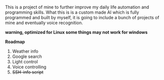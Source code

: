 This is a project of mine to further improve my daily life automation and programming skills. What this is is a custom made AI which is fully programmed and built by myself, it is going to include a bunch of projects of mine and eventually voice recognition.

**warning, optimized for Linux some things may not work for windows**

**Roadmap**

1. Weather info
2. Google search
3. Light control 
4. Voice controlling 
5. ~~SSH-info script~~
